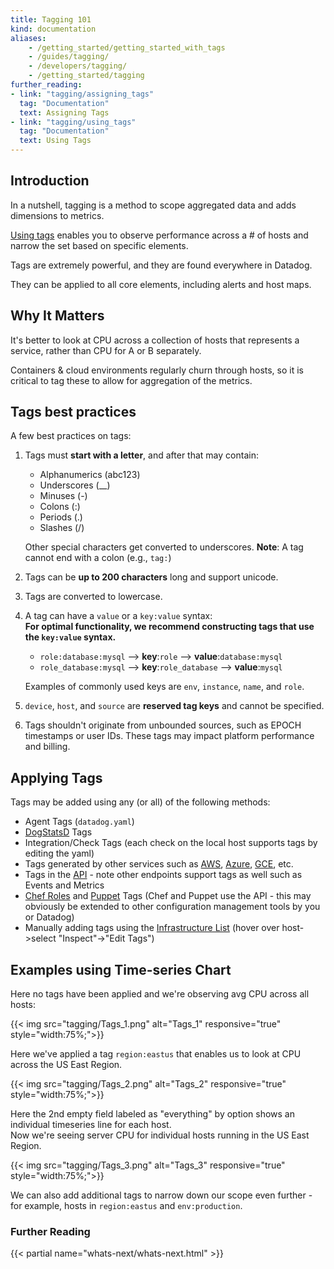 ```yaml
---
title: Tagging 101
kind: documentation
aliases:
    - /getting_started/getting_started_with_tags
    - /guides/tagging/
    - /developers/tagging/
    - /getting_started/tagging
further_reading:
- link: "tagging/assigning_tags"
  tag: "Documentation"
  text: Assigning Tags
- link: "tagging/using_tags"
  tag: "Documentation"
  text: Using Tags
---
```


## Introduction

In a nutshell, tagging is a method to scope aggregated data and adds dimensions to metrics.

[Using tags][1] enables you to observe performance across a # of hosts and narrow the set based on specific elements. 

Tags are extremely powerful, and they are found everywhere in Datadog. 

They can be applied to all core elements, including alerts and host maps.

## Why It Matters
It's better to look at CPU across a collection of hosts that represents a service, rather than CPU for A or B separately.

Containers & cloud environments regularly churn through hosts, so it is critical to tag these to allow for aggregation of the metrics.

## Tags best practices
A few best practices on tags:

1. Tags must **start with a letter**, and after that may contain:
    * Alphanumerics (abc123)
    * Underscores (__)
    * Minuses (-)
    * Colons (:)
    * Periods (.)
    * Slashes (/)

    Other special characters get converted to underscores.
    **Note**: A tag cannot end with a colon (e.g., `tag:`)
2. Tags can be **up to 200 characters** long and support unicode.
3. Tags are converted to lowercase.
4. A tag can have a `value` or a `key:value` syntax:  
    **For optimal functionality, we recommend constructing tags that use the `key:value` syntax.**   
    * `role:database:mysql` --> **key**:`role` --> **value**:`database:mysql`
    * `role_database:mysql` --> **key**:`role_database` --> **value**:`mysql`

    Examples of commonly used keys are `env`, `instance`, `name`, and `role`.

5. `device`, `host`, and `source` are **reserved tag keys** and cannot be specified.

6. Tags shouldn't originate from unbounded sources, such as EPOCH timestamps or user IDs. These tags may impact platform performance and billing.

## Applying Tags

Tags may be added using any (or all) of the following methods:

* Agent Tags (`datadog.yaml`)
* [DogStatsD][2] Tags
* Integration/Check Tags (each check on the local host supports tags by editing the yaml)
* Tags generated by other services such as [AWS][3], [Azure][4], [GCE][5], etc.
* Tags in the [API][6] - note other endpoints support tags as well such as Events and Metrics
* [Chef Roles][7] and [Puppet][8] Tags (Chef and Puppet use the API - this may obviously be extended to other configuration management tools by you or Datadog)
* Manually adding tags using the [Infrastructure List][9] (hover over host->select "Inspect"->"Edit Tags")

## Examples using Time-series Chart
Here no tags have been applied and we're observing avg CPU across all hosts:  

{{< img src="tagging/Tags_1.png" alt="Tags_1" responsive="true" style="width:75%;">}}

Here we've applied a tag `region:eastus` that enables us to look at CPU across the US East Region. 

{{< img src="tagging/Tags_2.png" alt="Tags_2" responsive="true" style="width:75%;">}}

Here the 2nd empty field labeled as "everything" by option shows an individual timeseries line for each host.   
Now we're seeing server CPU for individual hosts running in the US East Region.

{{< img src="tagging/Tags_3.png" alt="Tags_3" responsive="true" style="width:75%;">}}

We can also add additional tags to narrow down our scope even further - for example, hosts in `region:eastus` and `env:production`. 

### Further Reading

{{< partial name="whats-next/whats-next.html" >}}

[1]: /tagging/using_tags
[2]: /developers/dogstatsd
[3]: /integrations/amazon_web_services
[4]: /integrations/azure
[5]: /integrations/google_app_engine
[6]: /api
[7]: /integrations/chef
[8]: /integrations/puppet
[9]: /graphing/infrastructure
[10]: /developers/metrics/custom_metrics
